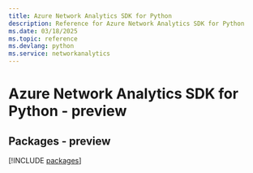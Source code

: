 ```yaml
---
title: Azure Network Analytics SDK for Python
description: Reference for Azure Network Analytics SDK for Python
ms.date: 03/18/2025
ms.topic: reference
ms.devlang: python
ms.service: networkanalytics
---
```

# Azure Network Analytics SDK for Python - preview
## Packages - preview
[!INCLUDE [packages](network-analytics-index.md)]